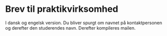 # Brev til praktikvirksomhed

I dansk og engelsk version. Du bliver spurgt om navnet på kontaktpersonen og derefter den studerendes navn. Derefter kompileres mailen.
